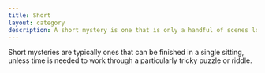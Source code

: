```yaml
---
title: Short
layout: category 
description: A short mystery is one that is only a handful of scenes long
---
```


Short mysteries are typically ones that can be finished in a single sitting, unless time is needed to work through a particularly tricky puzzle or riddle.
